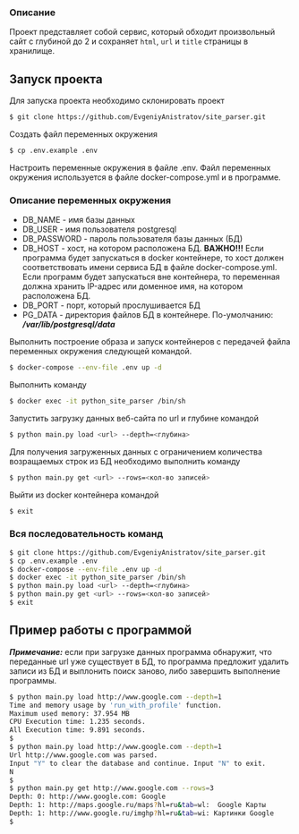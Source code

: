 ### Описание

Проект представляет собой сервис, который обходит произвольный сайт с глубиной до 2 и сохраняет `html`, `url` и `title` страницы в хранилище.

## Запуск проекта

Для запуска проекта необходимо склонировать проект

```bash
$ git clone https://github.com/EvgeniyAnistratov/site_parser.git
```

Создать файл переменных окружения

```bash
$ cp .env.example .env
```

Настроить переменные окружения в файле .env. Файл переменных окружения используется в файле docker-compose.yml и в программе.

### Описание переменных окружения
- DB_NAME - имя базы данных
- DB_USER - имя пользователя postgresql
- DB_PASSWORD - пароль пользователя базы данных (БД)
- DB_HOST - хост, на котором расположена БД. __ВАЖНО!!!__ Если программа будет запускаться в docker контейнере, то хост должен соответствовать имени сервиса БД в файле
docker-compose.yml. Если программ будет запускаться вне контейнера, то переменная должна хранить IP-адрес или доменное имя, на котором расположена БД.
- DB_PORT - порт, который прослушивается БД
- PG_DATA - директория файлов БД в контейнере. По-умолчанию: ___/var/lib/postgresql/data___

Выполнить построение образа и запуск контейнеров с передачей файла переменных окружения следующей командой.

```bash
$ docker-compose --env-file .env up -d
```

Выполнить команду

```bash
$ docker exec -it python_site_parser /bin/sh
```

Запустить загрузку данных веб-сайта по url и глубине командой

```bash
$ python main.py load <url> --depth=<глубина>
```

Для получения загруженных данных с ограничением количества возращаемых строк из БД необходимо выполнить команду

```bash
$ python main.py get <url> --rows=<кол-во записей>
```

Выйти из docker контейнера командой

```bash
$ exit
```

### Вся последовательность команд

```bash
$ git clone https://github.com/EvgeniyAnistratov/site_parser.git
$ cp .env.example .env
$ docker-compose --env-file .env up -d
$ docker exec -it python_site_parser /bin/sh
$ python main.py load <url> --depth=<глубина>
$ python main.py get <url> --rows=<кол-во записей>
$ exit
```

## Пример работы с программой

___Примечание:___ если при загрузке данных программа обнаружит, что переданные url уже существует в БД, то программа предложит удалить записи из БД и выплонить поиск заново, либо завершить выполнение программы.

```bash
$ python main.py load http://www.google.com --depth=1
Time and memory usage by 'run_with_profile' function.
Maximum used memory: 37.954 MB
CPU Execution time: 1.235 seconds.
All Execution time: 9.891 seconds.
$
$ python main.py load http://www.google.com --depth=1
Url http://www.google.com was parsed.
Input "Y" to clear the database and continue. Input "N" to exit.
N
$
$ python main.py get http://www.google.com --rows=3
Depth: 0: http://www.google.com: Google
Depth: 1: http://maps.google.ru/maps?hl=ru&tab=wl:  Google Карты 
Depth: 1: http://www.google.ru/imghp?hl=ru&tab=wi: Картинки Google
$
```
